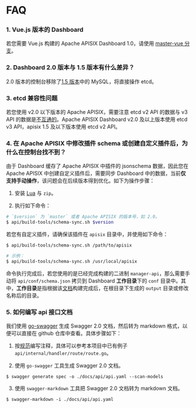 <!--
#
# Licensed to the Apache Software Foundation (ASF) under one or more
# contributor license agreements.  See the NOTICE file distributed with
# this work for additional information regarding copyright ownership.
# The ASF licenses this file to You under the Apache License, Version 2.0
# (the "License"); you may not use this file except in compliance with
# the License.  You may obtain a copy of the License at
#
#     http://www.apache.org/licenses/LICENSE-2.0
#
# Unless required by applicable law or agreed to in writing, software
# distributed under the License is distributed on an "AS IS" BASIS,
# WITHOUT WARRANTIES OR CONDITIONS OF ANY KIND, either express or implied.
# See the License for the specific language governing permissions and
# limitations under the License.
#
-->

# FAQ

### 1. Vue.js 版本的 Dashboard

若您需要 Vue.js 构建的 Apache APISIX Dashboard 1.0，请使用 [master-vue 分支](https://github.com/apache/apisix-dashboard/tree/master-vue)。

### 2. Dashboard 2.0 版本与 1.5 版本有什么差异？

2.0 版本的控制台移除了[1.5 版本](https://github.com/apache/apisix-dashboard/tree/backup-1.5-latest)中的 MySQL，将直接操作 etcd。

### 3. etcd 兼容性问题

若您使用 v2.0 以下版本的 Apache APISIX，需要注意 etcd v2 API 的数据与 v3 API 的数据是[不互通的](https://etcd.io/docs/v3.4.0/op-guide/v2-migration/)。Apache APISIX Dashboard v2.0 及以上版本使用 etcd v3 API，apisix 1.5 及以下版本使用 etcd v2 API。

### 4. 在 Apache APISIX 中修改插件 schema 或创建自定义插件后，为什么在控制台找不到？

由于 Dashboard 缓存了 Apache APISIX 中插件的 jsonschema 数据，因此您在 Apache APISIX 中创建自定义插件后，需要同步 Dashboard 中的数据，当前**仅支持手动操作**，该问题会在后续版本得到优化。如下为操作步骤：

1. 安装 [Lua](https://www.lua.org/download.html) 与 `zip`。

2. 执行如下命令：

```sh
# `$version` 为 `master` 或者 Apache APISIX 的版本号，如 2.0。
$ api/build-tools/schema-sync.sh $version
```

若您有自定义插件，请确保该插件在 `apisix` 目录中，并使用如下命令：

```sh
$ api/build-tools/schema-sync.sh /path/to/apisix

# 示例：
$ api/build-tools/schema-sync.sh /usr/local/apisix
```

命令执行完成后，若您使用的是已经完成构建的二进制 `manager-api`，那么需要手动将 `api/conf/schema.json` 拷贝到 Dashboard **工作目录**下的 `conf` 目录中。其中，**工作目录**是指根据该[文档](./deploy.zh-CN.md)构建完成后，在根目录下生成的 `output` 目录或修改名称后的目录。

### 5. 如何编写 api 接口文档

我们使用 [go-swagger](https://github.com/go-swagger/go-swagger) 生成 Swagger 2.0 文档，然后转为 markdown 格式，以便可以直接在 github 仓库中查看。具体步骤如下：

1. 按[规范](https://goswagger.io/use/spec.html)编写注释，具体可以参考本项目中已有例子 `api/internal/handler/route/route.go`。

2. 使用 `go-swagger` 工具生成 Swagger 2.0 文档。

```shell
$ swagger generate spec -o ./docs/api/api.yaml --scan-models
```

3. 使用 `swagger-markdown` 工具把 Swagger 2.0 文档转为 markdown 文档。

```shell
$ swagger-markdown -i ./docs/api/api.yaml
```
